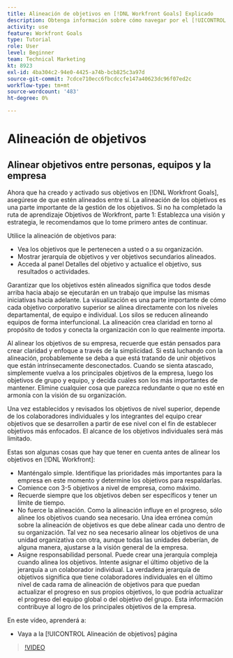```yaml
---
title: Alineación de objetivos en [!DNL Workfront Goals] Explicado
description: Obtenga información sobre cómo navegar por el [!UICONTROL Alineación de objetivos] en [!DNL Objetivos].
activity: use
feature: Workfront Goals
type: Tutorial
role: User
level: Beginner
team: Technical Marketing
kt: 8923
exl-id: 4ba304c2-94e0-4425-a74b-bcb825c3a97d
source-git-commit: 7cdce710ecc6fbcdccfe147a40623dc96f07ed2c
workflow-type: tm+mt
source-wordcount: '483'
ht-degree: 0%

---
```


# Alineación de objetivos

## Alinear objetivos entre personas, equipos y la empresa

Ahora que ha creado y activado sus objetivos en [!DNL Workfront Goals], asegúrese de que estén alineados entre sí. La alineación de los objetivos es una parte importante de la gestión de los objetivos. Si no ha completado la ruta de aprendizaje Objetivos de Workfront, parte 1: Establezca una visión y estrategia, le recomendamos que lo tome primero antes de continuar.

<!--Insert link to LP 1, above -->

Utilice la alineación de objetivos para:

* Vea los objetivos que le pertenecen a usted o a su organización.
* Mostrar jerarquía de objetivos y ver objetivos secundarios alineados.
* Acceda al panel Detalles del objetivo y actualice el objetivo, sus resultados o actividades.

Garantizar que los objetivos estén alineados significa que todos desde arriba hacia abajo se ejecutarán en un trabajo que impulse las mismas iniciativas hacia adelante. La visualización es una parte importante de cómo cada objetivo corporativo superior se alinea directamente con los niveles departamental, de equipo e individual. Los silos se reducen alineando equipos de forma interfuncional. La alineación crea claridad en torno al propósito de todos y conecta la organización con lo que realmente importa.

Al alinear los objetivos de su empresa, recuerde que están pensados para crear claridad y enfoque a través de la simplicidad. Si está luchando con la alineación, probablemente se deba a que está tratando de unir objetivos que están intrínsecamente desconectados. Cuando se sienta atascado, simplemente vuelva a los principales objetivos de la empresa, luego los objetivos de grupo y equipo, y decida cuáles son los más importantes de mantener. Elimine cualquier cosa que parezca redundante o que no esté en armonía con la visión de su organización.

Una vez establecidos y revisados los objetivos de nivel superior, depende de los colaboradores individuales y los integrantes del equipo crear objetivos que se desarrollen a partir de ese nivel con el fin de establecer objetivos más enfocados. El alcance de los objetivos individuales será más limitado.

<!-- Pro-tips graphic -->

Estas son algunas cosas que hay que tener en cuenta antes de alinear los objetivos en [!DNL Workfront]:

* Manténgalo simple. Identifique las prioridades más importantes para la empresa en este momento y determine los objetivos para respaldarlas.
* Comience con 3-5 objetivos a nivel de empresa, como máximo.
* Recuerde siempre que los objetivos deben ser específicos y tener un límite de tiempo.
* No fuerce la alineación. Como la alineación influye en el progreso, sólo alinee los objetivos cuando sea necesario. Una idea errónea común sobre la alineación de objetivos es que debe alinear cada uno dentro de su organización. Tal vez no sea necesario alinear los objetivos de una unidad organizativa con otra, aunque todas las unidades deberían, de alguna manera, ajustarse a la visión general de la empresa.
* Asigne responsabilidad personal. Puede crear una jerarquía compleja cuando alinea los objetivos. Intente asignar el último objetivo de la jerarquía a un colaborador individual. La verdadera jerarquía de objetivos significa que tiene colaboradores individuales en el último nivel de cada rama de alineación de objetivos para que puedan actualizar el progreso en sus propios objetivos, lo que podría actualizar el progreso del equipo global o del objetivo del grupo. Esta información contribuye al logro de los principales objetivos de la empresa.

En este vídeo, aprenderá a:

* Vaya a la [!UICONTROL Alineación de objetivos] página

>[!VIDEO](https://video.tv.adobe.com/v/335195/?quality=12)
